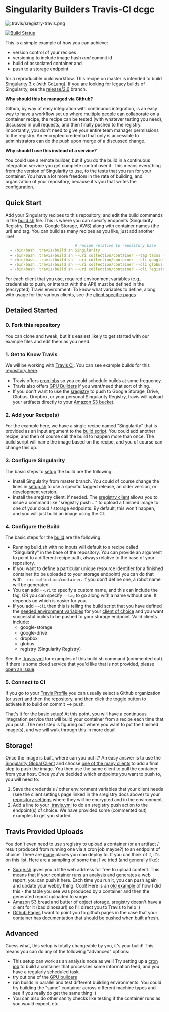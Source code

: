 # Singularity Builders Travis-CI dcgc

![.travis/sregistry-travis.png](.travis/sregistry-travis.png)

[![Build Status](https://travis-ci.org/singularityhub/travis-ci.svg?branch=master)](https://travis-ci.org/singularityhub/travis-ci)

This is a simple example of how you can achieve:

 - version control of your recipes
 - versioning to include image hash *and* commit id
 - build of associated container and
 - push to a storage endpoint

for a reproducible build workflow. This recipe on master is intended to build
Singularity 3.x (with GoLang). If you are looking for legacy builds of Singularity,
see the [release/2.6](https://github.com/singularityhub/travis-ci/tree/release/2.6) branch.

**Why should this be managed via Github?**

Github, by way of easy integration with continuous integration, is an easy way
to have a workflow set up where multiple people can collaborate on a container recipe,
the recipe can be tested (with whatever testing you need), discussed in pull requests,
and then finally pushed to the registry. Importantly, you don't need to give your
entire team manager permissions to the registry. An encrypted credential that only
is accessible to administrators can do the push upon merge of a discussed change.

**Why should I use this instead of a service?**

You could use a remote builder, but if you do the build in a continuous integration
service you get complete control over it. This means everything from the version of
Singularity to use, to the tests that you run for your container. You have a lot more
freedom in the rate of building, and organization of your repository, because it's you
that writes the configuration.

## Quick Start

Add your Singularity recipes to this repository, and edit the build commands in
the [build.sh](.travis/build.sh) file. This is where you can specify endpoints 
(Singularity Registry, Dropbox, Google Storage, AWS) along with container names
(the uri) and tag. You can build as many recipes as you like, just add another line!

```yaml
                               # recipe relative to repository base
  - /bin/bash .travis/build.sh Singularity
  - /bin/bash .travis/build.sh --uri collection/container --tag tacos --cli google-storage Singularity
  - /bin/bash .travis/build.sh --uri collection/container --cli google-drive Singularity
  - /bin/bash .travis/build.sh --uri collection/container --cli globus Singularity
  - /bin/bash .travis/build.sh --uri collection/container --cli registry Singularity
```

For each client that you use, required environment variables (e.g., credentials to push,
or interact with the API) must be defined in the (encrypted) Travis environment. To
know what variables to define, along with usage for the various clients, see
the [client specific pages](https://singularityhub.github.io/sregistry-cli/clients)

## Detailed Started

### 0. Fork this repository

You can clone and tweak, but it's easiest likely to get started with our example
files and edit them as you need.

### 1. Get to Know Travis

We will be working with [Travis CI](https://www.travis-ci.org). You can see 
example builds for this [repository here](https://travis-ci.org/singularityhub/travis-ci/builds).

 - Travis offers [cron jobs](https://docs.travis-ci.com/user/cron-jobs/) so you could schedule builds at some frequency.
 - Travis also offers [GPU Builders](https://circleci.com/docs/2.0/gpu/) if you want/need that sort of thing.
 - If you don't want to use the [sregistry](https://singularityhub.github.io/sregistry-cli) to push to Google Storage, Drive, Globus, Dropbox, or your personal Singularity Registry, travis will upload your artifacts directly to your [Amazon S3 bucket](https://docs.travis-ci.com/user/uploading-artifacts/).
 
### 2. Add your Recipe(s)

For the example here, we have a single recipe named "Singularity" that is provided 
as an input argument to the [build script](.travis/build.sh). You could add another 
recipe, and then of course call the build to happen more than once. 
The build script will name the image based on the recipe, and you of course
can change this up.

### 3. Configure Singularity

The basic steps to [setup](.travis/setup.sh) the build are the following:

 - Install Singularity from master branch. You could of course change the lines in [setup.sh](.travis/setup.sh) to use a specific tagged release, an older version, or development version.
 - Install the sregistry client, if needed. The [sregistry client](https://singularityhub.github.io/sregistry-cli) allows you to issue a command like "sregistry push ..." to upload a finished image to one of your cloud / storage endpoints. By default, this won't happen, and you will just build an image using the CI.

### 4. Configure the Build

The basic steps for the [build](.travis/build.sh) are the following:

 - Running build.sh with no inputs will default to a recipe called "Singularity" in the base of the repository. You can provide an argument to point to a different recipe path, always relative to the base of your repository.
 - If you want to define a particular unique resource identifier for a finished container (to be uploaded to your storage endpoint) you can do that with `--uri collection/container`. If you don't define one, a robot name will be generated.
 - You can add `--uri` to specify a custom name, and this can include the tag, OR you can specify `--tag` to go along with a name without one. It depends on which is easier for you.
 - If you add `--cli` then this is telling the build script that you have defined the [needed environment variables](https://docs.travis-ci.com/user/environment-variables/#Defining-Variables-in-Repository-Settings) for your [client of choice](https://singularityhub.github.io/sregistry-cli/clients) and you want successful builds to be pushed to your storage endpoint. Valid clients include:
    - google-storage
    - google-drive
    - dropbox
    - globus
    - registry (Singularity Registry)

See the [.travis.yml](.travis.yml) for examples of this build.sh command (commented out). If there is some cloud service that you'd like that is not provided, please [open an issue](https://www.github.com/singularityhub/sregistry-cli/issues).

### 5. Connect to CI

If you go to your [Travis Profile](https://travis-ci.org/profile) you can usually select a Github organization (or user) and then the repository, and then click the toggle button to activate it to build on commit --> push.

That's it for the basic setup! At this point, you will have a continuous integration service that will build your container from a recipe each time that you push. The next step is figuring out where you want to put the finished image(s), and we will walk through this in more detail.


## Storage!

Once the image is built, where can you put it? An easy answer is to use the 
[Singularity Global Client](https://singularityhub.github.io/sregistry-cli) and
 choose [one of the many clients](https://singularityhub.github.io/sregistry-cli/clients) 
to add a final step to push the image. You then use the same client to pull the
container from your host. Once you've decided which endpoints you want to push to,
you will need to:

 1. Save the credentials / other environment variables that your client needs (see the client settings page linked in the sregistry docs above) to your [repository settings](https://docs.travis-ci.com/user/environment-variables/#Defining-Variables-in-Repository-Settings) where they will be encrypted and in the environment.
 2. Add a line to your [.travis.yml](.travis.yml) to do an sregistry push action to the endpoint(s) of choice. We have provided some (commented out) examples to get you started. 

## Travis Provided Uploads
You don't even need to use sregistry to upload a container (or an artifact / result produced from running one via a cron job maybe?) to an endpoint of choice! There are [many](https://docs.travis-ci.com/user/deployment) places you can deploy to. If you can think of it, it's on this list. Here are a sampling of some that I've tried (and generally like):

 - [Surge.sh](https://docs.travis-ci.com/user/deployment/surge/) gives you a little web address for free to upload content. This means that if your container runs an analysis and generates a web report, you can push it here. Each time you run it, you can push again and update your webby thing. Cool! Here is an [old example](http://containers-ftw.surge.sh/) of how I did this - the table you see was produced by a container and then the generated report uploaded to surge.
 - [Amazon S3](https://docs.travis-ci.com/user/deployment/s3/) bread and butter of object storage. sregistry doesn't have a client for it (bad dinosaur!) so I'll direct you to Travis to help :)
 - [Github Pages](https://docs.travis-ci.com/user/deployment/pages/) I want to point you to github pages in the case that your container has documentation that should be pushed when built afresh.


## Advanced

Guess what, this setup is totally changeable by you, it's your build! This means you can do any of the following "advanced" options:

 - This setup can work as an analysis node as well! Try setting up a [cron job](https://docs.travis-ci.com/user/cron-jobs/) to build a container that processes some information feed, and you have a regularly scheduled task.
 - try out one of the [GPU builders](https://circleci.com/docs/2.0/gpu/)
 - run builds in parallel and test different building environments. You could try building the "same" container across different machine types and see if you really do get the same thing :)
 - You can also do other sanity checks like testing if the container runs as you would expect, etc.
